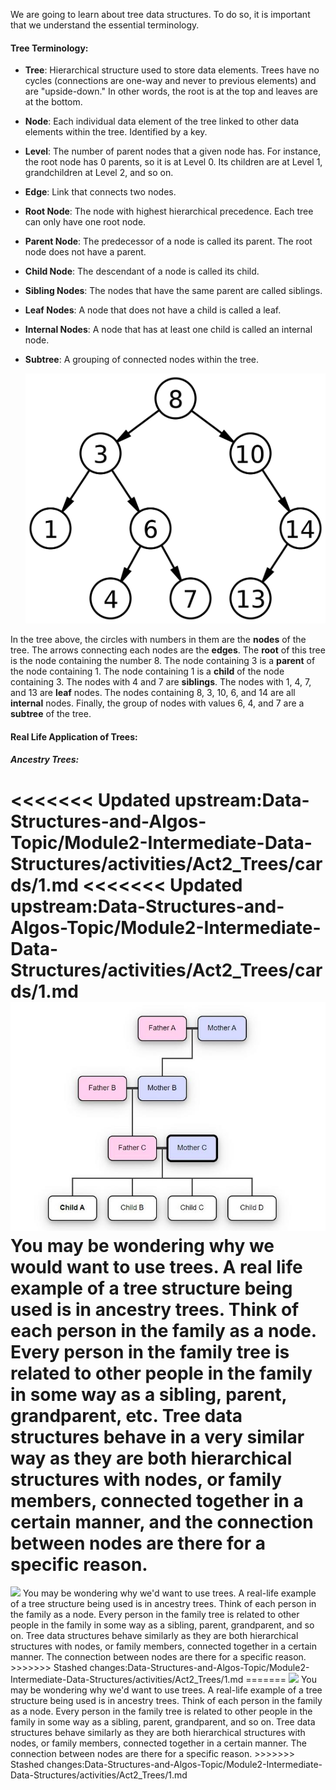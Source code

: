 <!--title={Trees}-->

<!--badges={Algorithms:5,Python:5}-->

<!--concepts={Trees}-->

We are going to learn about tree data structures. To do so, it is important that we understand the essential terminology.

#### Tree Terminology:

* **Tree**: Hierarchical structure used to store data elements. Trees have no cycles (connections are one-way and never to previous elements) and are "upside-down." In other words, the root is at the top and leaves are at the bottom.

* **Node**: Each individual data element of the tree linked to other data elements within the tree. Identified by a key.

* **Level**: The number of parent nodes that a given node has. For instance, the root node has 0 parents, so it is at Level 0. Its children are at Level 1, grandchildren at Level 2, and so on.

* **Edge**: Link that connects two nodes.

* **Root Node**: The node with highest hierarchical precedence. Each tree can only have one root node.

* **Parent Node**: The predecessor of a node is called its parent. The root node does not have a parent.

* **Child Node**: The descendant of a node is called its child.

* **Sibling Nodes**: The nodes that have the same parent are called siblings.

* **Leaf Nodes**: A node that does not have a child is called a leaf.

* **Internal Nodes**: A node that has at least one child is called an internal node.

* **Subtree**: A grouping of connected nodes within the tree.

  
  
  
  
  <Img src="../images/1-1.png" width="600">

In the tree above, the circles with numbers in them are the **nodes** of the tree. The arrows connecting each nodes are the **edges**. The **root** of this tree is the node containing the number 8. The node containing 3 is a **parent** of the node containing 1. The node containing 1 is a **child** of the node containing 3. The nodes with 4 and 7 are **siblings**. The nodes with 1, 4, 7, and 13 are **leaf** nodes. The nodes containing 8, 3, 10, 6, and 14 are all **internal** nodes. Finally, the group of nodes with values 6, 4, and 7 are a **subtree** of the tree.









#### Real Life Application of Trees:

##### Ancestry Trees:
<<<<<<< Updated upstream:Data-Structures-and-Algos-Topic/Module2-Intermediate-Data-Structures/activities/Act2_Trees/cards/1.md
<<<<<<< Updated upstream:Data-Structures-and-Algos-Topic/Module2-Intermediate-Data-Structures/activities/Act2_Trees/cards/1.md
<Img src="../images/1-2.png">
You may be wondering why we would want to use trees. A real life example of a tree structure being used is in ancestry trees. Think of each person in the family as a node. Every person in the family tree is related to other people in the family in some way as a sibling, parent, grandparent, etc. Tree data structures behave in a very similar way as they are both hierarchical structures with nodes, or family members, connected together in a certain manner, and the connection between nodes are there for a specific reason.
=======
<Img src="https://projectbit.s3-us-west-1.amazonaws.com/darlene/labs/Screen+Shot+2020-02-22+at+2.57.31+PM.png">
You may be wondering why we'd want to use trees. A real-life example of a tree structure being used is in ancestry trees. Think of each person in the family as a node. Every person in the family tree is related to other people in the family in some way as a sibling, parent, grandparent, and so on. Tree data structures behave similarly as they are both hierarchical structures with nodes, or family members, connected together in a certain manner. The connection between nodes are there for a specific reason.
>>>>>>> Stashed changes:Data-Structures-and-Algos-Topic/Module2-Intermediate-Data-Structures/activities/Act2_Trees/1.md
=======
<Img src="https://projectbit.s3-us-west-1.amazonaws.com/darlene/labs/Screen+Shot+2020-02-22+at+2.57.31+PM.png">
You may be wondering why we'd want to use trees. A real-life example of a tree structure being used is in ancestry trees. Think of each person in the family as a node. Every person in the family tree is related to other people in the family in some way as a sibling, parent, grandparent, and so on. Tree data structures behave similarly as they are both hierarchical structures with nodes, or family members, connected together in a certain manner. The connection between nodes are there for a specific reason.
>>>>>>> Stashed changes:Data-Structures-and-Algos-Topic/Module2-Intermediate-Data-Structures/activities/Act2_Trees/1.md
